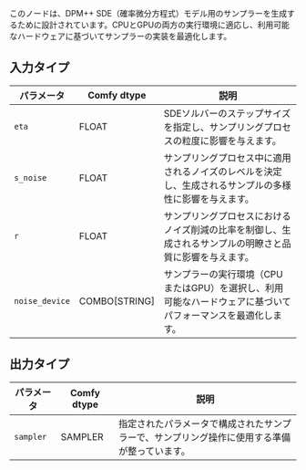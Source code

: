 
このノードは、DPM++ SDE（確率微分方程式）モデル用のサンプラーを生成するために設計されています。CPUとGPUの両方の実行環境に適応し、利用可能なハードウェアに基づいてサンプラーの実装を最適化します。

## 入力タイプ

| パラメータ      | Comfy dtype | 説明 |
|----------------|-------------|-------------|
| `eta`          | FLOAT       | SDEソルバーのステップサイズを指定し、サンプリングプロセスの粒度に影響を与えます。|
| `s_noise`      | FLOAT       | サンプリングプロセス中に適用されるノイズのレベルを決定し、生成されるサンプルの多様性に影響を与えます。|
| `r`            | FLOAT       | サンプリングプロセスにおけるノイズ削減の比率を制御し、生成されるサンプルの明瞭さと品質に影響を与えます。|
| `noise_device` | COMBO[STRING]| サンプラーの実行環境（CPUまたはGPU）を選択し、利用可能なハードウェアに基づいてパフォーマンスを最適化します。|

## 出力タイプ

| パラメータ    | Comfy dtype | 説明 |
|----------------|-------------|-------------|
| `sampler`    | SAMPLER     | 指定されたパラメータで構成されたサンプラーで、サンプリング操作に使用する準備が整っています。 |
